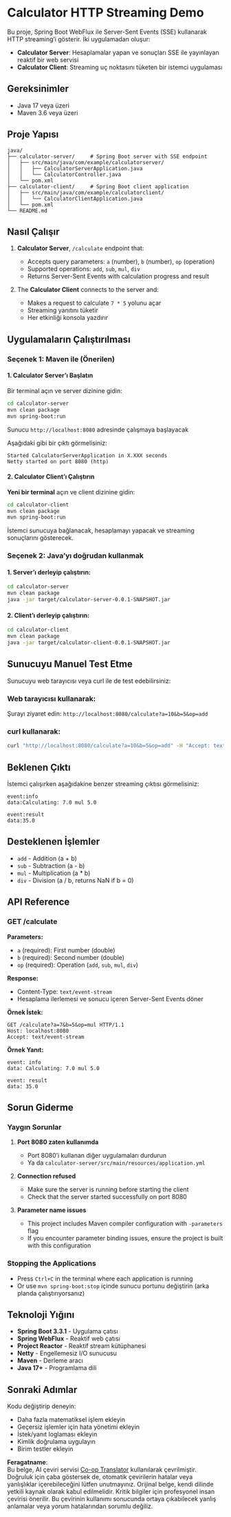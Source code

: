 <!--
CO_OP_TRANSLATOR_METADATA:
{
  "original_hash": "acd4010e430da00946a154f62847a169",
  "translation_date": "2025-06-18T09:46:49+00:00",
  "source_file": "03-GettingStarted/06-http-streaming/solution/java/README.md",
  "language_code": "tr"
}
-->
# Calculator HTTP Streaming Demo

Bu proje, Spring Boot WebFlux ile Server-Sent Events (SSE) kullanarak HTTP streaming’i gösterir. İki uygulamadan oluşur:

- **Calculator Server**: Hesaplamalar yapan ve sonuçları SSE ile yayınlayan reaktif bir web servisi
- **Calculator Client**: Streaming uç noktasını tüketen bir istemci uygulaması

## Gereksinimler

- Java 17 veya üzeri
- Maven 3.6 veya üzeri

## Proje Yapısı

```
java/
├── calculator-server/     # Spring Boot server with SSE endpoint
│   ├── src/main/java/com/example/calculatorserver/
│   │   ├── CalculatorServerApplication.java
│   │   └── CalculatorController.java
│   └── pom.xml
├── calculator-client/     # Spring Boot client application
│   ├── src/main/java/com/example/calculatorclient/
│   │   └── CalculatorClientApplication.java
│   └── pom.xml
└── README.md
```

## Nasıl Çalışır

1. **Calculator Server**, `/calculate` endpoint that:
   - Accepts query parameters: `a` (number), `b` (number), `op` (operation)
   - Supported operations: `add`, `sub`, `mul`, `div`
   - Returns Server-Sent Events with calculation progress and result

2. The **Calculator Client** connects to the server and:
   - Makes a request to calculate `7 * 5` yolunu açar
   - Streaming yanıtını tüketir
   - Her etkinliği konsola yazdırır

## Uygulamaların Çalıştırılması

### Seçenek 1: Maven ile (Önerilen)

#### 1. Calculator Server’ı Başlatın

Bir terminal açın ve server dizinine gidin:

```bash
cd calculator-server
mvn clean package
mvn spring-boot:run
```

Sunucu `http://localhost:8080` adresinde çalışmaya başlayacak

Aşağıdaki gibi bir çıktı görmelisiniz:
```
Started CalculatorServerApplication in X.XXX seconds
Netty started on port 8080 (http)
```

#### 2. Calculator Client’ı Çalıştırın

**Yeni bir terminal** açın ve client dizinine gidin:

```bash
cd calculator-client
mvn clean package
mvn spring-boot:run
```

İstemci sunucuya bağlanacak, hesaplamayı yapacak ve streaming sonuçlarını gösterecek.

### Seçenek 2: Java’yı doğrudan kullanmak

#### 1. Server’ı derleyip çalıştırın:

```bash
cd calculator-server
mvn clean package
java -jar target/calculator-server-0.0.1-SNAPSHOT.jar
```

#### 2. Client’ı derleyip çalıştırın:

```bash
cd calculator-client
mvn clean package
java -jar target/calculator-client-0.0.1-SNAPSHOT.jar
```

## Sunucuyu Manuel Test Etme

Sunucuyu web tarayıcısı veya curl ile de test edebilirsiniz:

### Web tarayıcısı kullanarak:
Şurayı ziyaret edin: `http://localhost:8080/calculate?a=10&b=5&op=add`

### curl kullanarak:
```bash
curl "http://localhost:8080/calculate?a=10&b=5&op=add" -H "Accept: text/event-stream"
```

## Beklenen Çıktı

İstemci çalışırken aşağıdakine benzer streaming çıktısı görmelisiniz:

```
event:info
data:Calculating: 7.0 mul 5.0

event:result
data:35.0
```

## Desteklenen İşlemler

- `add` - Addition (a + b)
- `sub` - Subtraction (a - b)
- `mul` - Multiplication (a * b)
- `div` - Division (a / b, returns NaN if b = 0)

## API Reference

### GET /calculate

**Parameters:**
- `a` (required): First number (double)
- `b` (required): Second number (double)
- `op` (required): Operation (`add`, `sub`, `mul`, `div`)

**Response:**
- Content-Type: `text/event-stream`
- Hesaplama ilerlemesi ve sonucu içeren Server-Sent Events döner

**Örnek İstek:**
```
GET /calculate?a=7&b=5&op=mul HTTP/1.1
Host: localhost:8080
Accept: text/event-stream
```

**Örnek Yanıt:**
```
event: info
data: Calculating: 7.0 mul 5.0

event: result
data: 35.0
```

## Sorun Giderme

### Yaygın Sorunlar

1. **Port 8080 zaten kullanımda**
   - Port 8080’i kullanan diğer uygulamaları durdurun
   - Ya da `calculator-server/src/main/resources/application.yml`

2. **Connection refused**
   - Make sure the server is running before starting the client
   - Check that the server started successfully on port 8080

3. **Parameter name issues**
   - This project includes Maven compiler configuration with `-parameters` flag
   - If you encounter parameter binding issues, ensure the project is built with this configuration

### Stopping the Applications

- Press `Ctrl+C` in the terminal where each application is running
- Or use `mvn spring-boot:stop` içinde sunucu portunu değiştirin (arka planda çalıştırıyorsanız)

## Teknoloji Yığını

- **Spring Boot 3.3.1** - Uygulama çatısı
- **Spring WebFlux** - Reaktif web çatısı
- **Project Reactor** - Reaktif stream kütüphanesi
- **Netty** - Engellemesiz I/O sunucusu
- **Maven** - Derleme aracı
- **Java 17+** - Programlama dili

## Sonraki Adımlar

Kodu değiştirip deneyin:
- Daha fazla matematiksel işlem ekleyin
- Geçersiz işlemler için hata yönetimi ekleyin
- İstek/yanıt loglaması ekleyin
- Kimlik doğrulama uygulayın
- Birim testler ekleyin

**Feragatname**:  
Bu belge, AI çeviri servisi [Co-op Translator](https://github.com/Azure/co-op-translator) kullanılarak çevrilmiştir. Doğruluk için çaba göstersek de, otomatik çevirilerin hatalar veya yanlışlıklar içerebileceğini lütfen unutmayınız. Orijinal belge, kendi dilinde yetkili kaynak olarak kabul edilmelidir. Kritik bilgiler için profesyonel insan çevirisi önerilir. Bu çevirinin kullanımı sonucunda ortaya çıkabilecek yanlış anlamalar veya yorum hatalarından sorumlu değiliz.